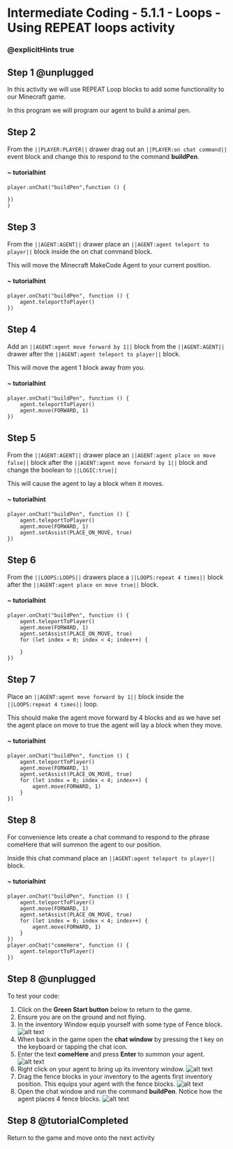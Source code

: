 # Intermediate Coding - 5.1.1 - Loops - Using REPEAT loops activity

### @explicitHints true

## Step 1 @unplugged
In this activity we will use REPEAT Loop blocks to add some functionality to our Minecraft game.

In this program we will program our agent to build a animal pen.

## Step 2
From the ``||PLAYER:PLAYER||`` drawer drag out an ``||PLAYER:on chat command||`` event block and change this to respond to the command **buildPen**.
#### ~ tutorialhint
```blocks
player.onChat("buildPen",function () {
 
})
)
```
## Step 3
From the ``||AGENT:AGENT||`` drawer place an ``||AGENT:agent teleport to player||`` block inside the on chat command block.

This will move the Minecraft MakeCode Agent to your current position.
#### ~ tutorialhint
```blocks 
player.onChat("buildPen", function () {
    agent.teleportToPlayer()
})
```
## Step 4
Add an ``||AGENT:agent move forward by 1||``  block from the ``||AGENT:AGENT||`` drawer after the ``||AGENT:agent teleport to player||`` block.

This will move the agent 1 block away from you.
#### ~ tutorialhint
```blocks 
player.onChat("buildPen", function () {
    agent.teleportToPlayer()
    agent.move(FORWARD, 1)
})
```

## Step 5
From the ``||AGENT:AGENT||`` drawer place an ``||AGENT:agent place on move false||`` block after the ``||AGENT:agent move forward by 1||``  block and change the boolean to ``||LOGIC:true||`` 

This will cause the agent to lay a block when it moves.

#### ~ tutorialhint
```blocks 
player.onChat("buildPen", function () {
    agent.teleportToPlayer()
    agent.move(FORWARD, 1)
    agent.setAssist(PLACE_ON_MOVE, true)
})
```

## Step 6
From the ``||LOOPS:LOOPS||`` drawers place a ``||LOOPS:repeat 4 times||`` block after the ``||AGENT:agent place on move true||`` block.


#### ~ tutorialhint
```blocks 
player.onChat("buildPen", function () {
    agent.teleportToPlayer()
    agent.move(FORWARD, 1)
    agent.setAssist(PLACE_ON_MOVE, true)
	for (let index = 0; index < 4; index++) {
    	
    }
})
```

## Step 7
Place an ``||AGENT:agent move forward by 1||`` block inside the ``||LOOPS:repeat 4 times||`` loop.

This should make the agent move forward by 4 blocks and as we have set the agent place on move to true the agent will lay a block when they move.

#### ~ tutorialhint
```blocks 
player.onChat("buildPen", function () {
    agent.teleportToPlayer()
    agent.move(FORWARD, 1)
    agent.setAssist(PLACE_ON_MOVE, true)
	for (let index = 0; index < 4; index++) {
		agent.move(FORWARD, 1)
    }
})
```

## Step 8
For convenience lets create a chat command to respond to the phrase comeHere that will summon the agent to our position.

Inside this chat command place an ``||AGENT:agent teleport to player||`` block.

#### ~ tutorialhint
```blocks 
player.onChat("buildPen", function () {
    agent.teleportToPlayer()
    agent.move(FORWARD, 1)
    agent.setAssist(PLACE_ON_MOVE, true)
	for (let index = 0; index < 4; index++) {
		agent.move(FORWARD, 1)
    }
})
player.onChat("comeHere", function () {
    agent.teleportToPlayer()
})

```

## Step 8 @unplugged
To test your code:
1. Click on the **Green Start button** below to return to the game.
2. Ensure you are on the ground and not flying.
3. In the inventory Window equip yourself with some type of Fence block.
![alt text](https://intermediate.codingcredentials.com/Lesson5/5.1.1/images/1.jpg?raw=true "buildPen")
4. When back in the game open the **chat window** by pressing the t key on the keyboard or tapping the chat icon.
5. Enter the text **comeHere** and press **Enter** to summon your agent.
![alt text](https://intermediate.codingcredentials.com/Lesson5/5.1.1/images/2.jpg?raw=true "buildPen")
6. Right click on your agent to bring up its inventory window.
![alt text](https://intermediate.codingcredentials.com/Lesson5/5.1.1/images/3.jpg?raw=true "buildPen")
7. Drag the fence blocks in your inventory to the agents first inventory position.
This equips your agent with the fence blocks.
![alt text](https://intermediate.codingcredentials.com/Lesson5/5.1.1/images/4.jpg?raw=true "buildPen")
8. Open the chat window and run the command **buildPen**.
Notice how the agent places 4 fence blocks.
![alt text](https://intermediate.codingcredentials.com/Lesson5/5.1.1/images/5.jpg?raw=true "buildPen")

## Step 8 @tutorialCompleted
Return to the game and move onto the next activity

